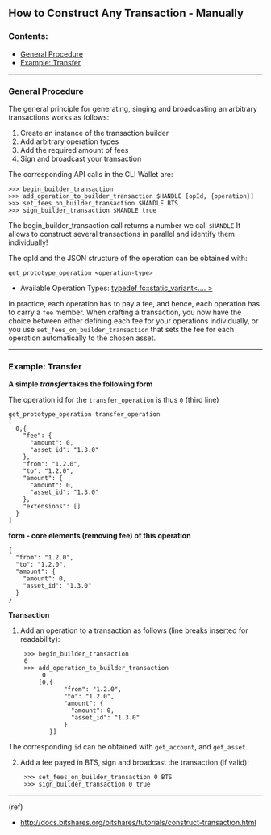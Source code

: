 ## How to Construct Any Transaction - Manually

### Contents:
- [General Procedure](/source/tutorials/trn_construct_transaction.md#general-procedure)
- [Example: Transfer](/source/tutorials/trn_construct_transaction.md#example-transfer)

***

### General Procedure

The general principle for generating, singing and broadcasting an arbitrary transactions works as follows:

1. Create an instance of the transaction builder
1. Add arbitrary operation types
1. Add the required amount of fees
1. Sign and broadcast your transaction

The corresponding API calls in the CLI Wallet are:

    >>> begin_builder_transaction
    >>> add_operation_to_builder_transaction $HANDLE [opId, {operation}]
    >>> set_fees_on_builder_transaction $HANDLE BTS
    >>> sign_builder_transaction $HANDLE true

The begin_builder_transaction call returns a number we call `$HANDLE` It allows to construct several transactions in parallel and identify them individually!

The opId and the JSON structure of the operation can be obtained with:

    get_prototype_operation <operation-type>

- Available Operation Types: [typedef fc::static_variant<.... >](https://bitshares.org/doxygen/group__operations.html#ga0d0e4b3acdc5551c9e1f0ac0d11fce40)

In practice, each operation has to pay a fee, and hence, each operation has to carry a `fee` member. When crafting a transaction, you now have the choice between either defining each fee for your operations individually, or you use `set_fees_on_builder_transaction` that sets the fee for each operation automatically to the chosen asset.

***

### Example: Transfer

**A simple _transfer_ takes the following form**

The operation id for the `transfer_operation` is thus `0` (third line) 

    get_prototype_operation transfer_operation
    [
      0,{
        "fee": {
          "amount": 0,
          "asset_id": "1.3.0"
        },
        "from": "1.2.0",
        "to": "1.2.0",
        "amount": {
          "amount": 0,
          "asset_id": "1.3.0"
        },
        "extensions": []
      }
    ]

**form - core elements (removing fee) of this operation**

    {
      "from": "1.2.0",
      "to": "1.2.0",
      "amount": {
        "amount": 0,
        "asset_id": "1.3.0"
      }
    }

**Transaction**

1. Add an operation to a transaction as follows (line breaks inserted for readability):

        >>> begin_builder_transaction
        0
        >>> add_operation_to_builder_transaction
             0
            [0,{
                   "from": "1.2.0",
                   "to": "1.2.0",
                   "amount": {
                     "amount": 0,
                     "asset_id": "1.3.0"
                   }
               }]

The corresponding `id` can be obtained with `get_account`, and `get_asset`.

2. Add a fee payed in BTS, sign and broadcast the transaction (if valid):

        >>> set_fees_on_builder_transaction 0 BTS
        >>> sign_builder_transaction 0 true

    
***

(ref)

- http://docs.bitshares.org/bitshares/tutorials/construct-transaction.html
